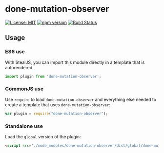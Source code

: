# done-mutation-observer

[![License: MIT](https://img.shields.io/badge/license-MIT-blue.svg)](https://github.com/donejs/done-mutation-observer/blob/master/LICENSE)
[![npm version](https://badge.fury.io/js/done-mutation-observer.svg)](https://www.npmjs.com/package/done-mutation-observer)
[![Build Status](https://travis-ci.org/donejs/done-mutation-observer.svg?branch=master)](https://travis-ci.org/donejs/done-mutation-observer)

## Usage

### ES6 use

With StealJS, you can import this module directly in a template that is autorendered:

```js
import plugin from 'done-mutation-observer';
```

### CommonJS use

Use `require` to load `done-mutation-observer` and everything else
needed to create a template that uses `done-mutation-observer`:

```js
var plugin = require("done-mutation-observer");
```

### Standalone use

Load the `global` version of the plugin:

```html
<script src='./node_modules/done-mutation-observer/dist/global/done-mutation-observer.js'></script>
```
